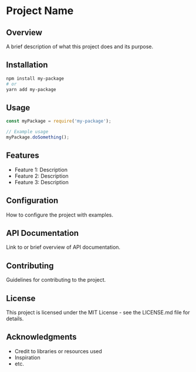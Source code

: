 # Project Name

## Overview
A brief description of what this project does and its purpose.

## Installation
```bash
npm install my-package
# or
yarn add my-package
```

## Usage
```javascript
const myPackage = require('my-package');

// Example usage
myPackage.doSomething();
```

## Features
- Feature 1: Description
- Feature 2: Description
- Feature 3: Description

## Configuration
How to configure the project with examples.

## API Documentation
Link to or brief overview of API documentation.

## Contributing
Guidelines for contributing to the project.

## License
This project is licensed under the MIT License - see the LICENSE.md file for details.

## Acknowledgments
- Credit to libraries or resources used
- Inspiration
- etc.
